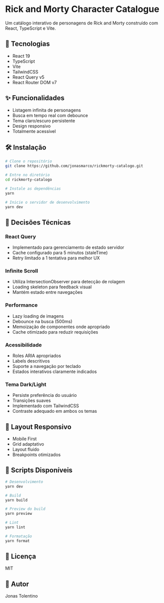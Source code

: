 # Rick and Morty Character Catalogue

Um catálogo interativo de personagens de Rick and Morty construído com React, TypeScript e Vite.

## 🚀 Tecnologias

- React 19
- TypeScript
- Vite
- TailwindCSS
- React Query v5
- React Router DOM v7

## ✨ Funcionalidades

- Listagem infinita de personagens
- Busca em tempo real com debounce
- Tema claro/escuro persistente
- Design responsivo
- Totalmente acessível

## 🛠️ Instalação

```bash
# Clone o repositório
git clone https://github.com/jonasmarco/rickmorty-catalogo.git

# Entre no diretório
cd rickmorty-catalogo

# Instale as dependências
yarn

# Inicie o servidor de desenvolvimento
yarn dev
```

## 🔨 Decisões Técnicas

### React Query

- Implementado para gerenciamento de estado servidor
- Cache configurado para 5 minutos (staleTime)
- Retry limitado a 1 tentativa para melhor UX

### Infinite Scroll

- Utiliza IntersectionObserver para detecção de rolagem
- Loading skeleton para feedback visual
- Mantém estado entre navegações

### Performance

- Lazy loading de imagens
- Debounce na busca (500ms)
- Memoização de componentes onde apropriado
- Cache otimizado para reduzir requisições

### Acessibilidade

- Roles ARIA apropriados
- Labels descritivos
- Suporte a navegação por teclado
- Estados interativos claramente indicados

### Tema Dark/Light

- Persiste preferência do usuário
- Transições suaves
- Implementado com TailwindCSS
- Contraste adequado em ambos os temas

## 📱 Layout Responsivo

- Mobile First
- Grid adaptativo
- Layout fluido
- Breakpoints otimizados

## 🧪 Scripts Disponíveis

```bash
# Desenvolvimento
yarn dev

# Build
yarn build

# Preview do build
yarn preview

# Lint
yarn lint

# Formatação
yarn format
```

## 📄 Licença

MIT

## 👤 Autor

Jonas Tolentino
